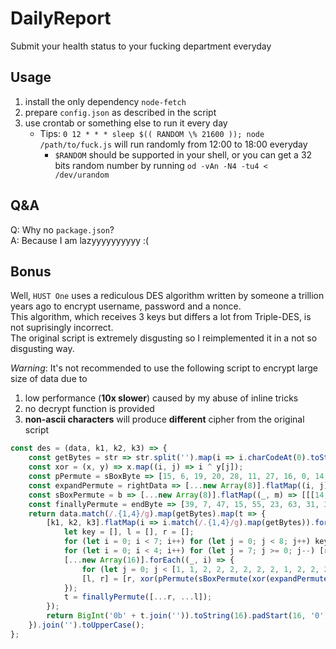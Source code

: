 # DailyReport
Submit your health status to your fucking department everyday

## Usage

1. install the only dependency `node-fetch`
2. prepare `config.json` as described in the script
3. use crontab or something else to run it every day
    * Tips: `0 12 * * * sleep $(( RANDOM \% 21600 )); node /path/to/fuck.js` will run randomly from 12:00 to 18:00 everyday
        * `$RANDOM` should be supported in your shell, or you can get a 32 bits random number by running `od -vAn -N4 -tu4 < /dev/urandom`

## Q&A

Q: Why no `package.json`?  
A: Because I am lazyyyyyyyyyy :(

## Bonus

Well, `HUST One` uses a rediculous DES algorithm written by someone a trillion years ago to encrypt username, password and a nonce.  
This algorithm, which receives 3 keys but differs a lot from Triple-DES, is not suprisingly incorrect.  
The original script is extremely disgusting so I reimplemented it in a not so disgusting way.  

*Warning*: It's not recommended to use the following script to encrypt large size of data due to
1. low performance (**10x slower**) caused by my abuse of inline tricks
2. no decrypt function is provided
3. **non-ascii characters** will produce **different** cipher from the original script

```js
const des = (data, k1, k2, k3) => {
    const getBytes = str => str.split('').map(i => i.charCodeAt(0).toString(2).padStart(16, '0')).join('').padEnd(64, '0').split('').map(Number);
    const xor = (x, y) => x.map((i, j) => i ^ y[j]);
    const pPermute = sBoxByte => [15, 6, 19, 20, 28, 11, 27, 16, 0, 14, 22, 25, 4, 17, 30, 9, 1, 7, 23, 13, 31, 26, 2, 8, 18, 12, 29, 5, 21, 10, 3, 24].map(i => sBoxByte[i]);
    const expandPermute = rightData => [...new Array(8)].flatMap((i, j) => [rightData[31], ...rightData, rightData[0]].slice(j * 4, j * 4 + 6));
    const sBoxPermute = b => [...new Array(8)].flatMap((_, m) => [[[14, 4, 13, 1, 2, 15, 11, 8, 3, 10, 6, 12, 5, 9, 0, 7], [0, 15, 7, 4, 14, 2, 13, 1, 10, 6, 12, 11, 9, 5, 3, 8], [4, 1, 14, 8, 13, 6, 2, 11, 15, 12, 9, 7, 3, 10, 5, 0], [15, 12, 8, 2, 4, 9, 1, 7, 5, 11, 3, 14, 10, 0, 6, 13]], [[15, 1, 8, 14, 6, 11, 3, 4, 9, 7, 2, 13, 12, 0, 5, 10], [3, 13, 4, 7, 15, 2, 8, 14, 12, 0, 1, 10, 6, 9, 11, 5], [0, 14, 7, 11, 10, 4, 13, 1, 5, 8, 12, 6, 9, 3, 2, 15], [13, 8, 10, 1, 3, 15, 4, 2, 11, 6, 7, 12, 0, 5, 14, 9]], [[10, 0, 9, 14, 6, 3, 15, 5, 1, 13, 12, 7, 11, 4, 2, 8], [13, 7, 0, 9, 3, 4, 6, 10, 2, 8, 5, 14, 12, 11, 15, 1], [13, 6, 4, 9, 8, 15, 3, 0, 11, 1, 2, 12, 5, 10, 14, 7], [1, 10, 13, 0, 6, 9, 8, 7, 4, 15, 14, 3, 11, 5, 2, 12]], [[7, 13, 14, 3, 0, 6, 9, 10, 1, 2, 8, 5, 11, 12, 4, 15], [13, 8, 11, 5, 6, 15, 0, 3, 4, 7, 2, 12, 1, 10, 14, 9], [10, 6, 9, 0, 12, 11, 7, 13, 15, 1, 3, 14, 5, 2, 8, 4], [3, 15, 0, 6, 10, 1, 13, 8, 9, 4, 5, 11, 12, 7, 2, 14]], [[2, 12, 4, 1, 7, 10, 11, 6, 8, 5, 3, 15, 13, 0, 14, 9], [14, 11, 2, 12, 4, 7, 13, 1, 5, 0, 15, 10, 3, 9, 8, 6], [4, 2, 1, 11, 10, 13, 7, 8, 15, 9, 12, 5, 6, 3, 0, 14], [11, 8, 12, 7, 1, 14, 2, 13, 6, 15, 0, 9, 10, 4, 5, 3]], [[12, 1, 10, 15, 9, 2, 6, 8, 0, 13, 3, 4, 14, 7, 5, 11], [10, 15, 4, 2, 7, 12, 9, 5, 6, 1, 13, 14, 0, 11, 3, 8], [9, 14, 15, 5, 2, 8, 12, 3, 7, 0, 4, 10, 1, 13, 11, 6], [4, 3, 2, 12, 9, 5, 15, 10, 11, 14, 1, 7, 6, 0, 8, 13]], [[4, 11, 2, 14, 15, 0, 8, 13, 3, 12, 9, 7, 5, 10, 6, 1], [13, 0, 11, 7, 4, 9, 1, 10, 14, 3, 5, 12, 2, 15, 8, 6], [1, 4, 11, 13, 12, 3, 7, 14, 10, 15, 6, 8, 0, 5, 9, 2], [6, 11, 13, 8, 1, 4, 10, 7, 9, 5, 0, 15, 14, 2, 3, 12]], [[13, 2, 8, 4, 6, 15, 11, 1, 10, 9, 3, 14, 5, 0, 12, 7], [1, 15, 13, 8, 10, 3, 7, 4, 12, 5, 6, 11, 0, 14, 9, 2], [7, 11, 4, 1, 9, 12, 14, 2, 0, 6, 10, 13, 15, 3, 5, 8], [2, 1, 14, 7, 4, 10, 8, 13, 15, 12, 9, 0, 3, 5, 6, 11]]][m][b[m * 6] * 2 + b[m * 6 + 5]][b[m * 6 + 1] * 8 + b[m * 6 + 2] * 4 + b[m * 6 + 3] * 2 + b[m * 6 + 4]].toString(2).padStart(4, '0').split('').map(Number));
    const finallyPermute = endByte => [39, 7, 47, 15, 55, 23, 63, 31, 38, 6, 46, 14, 54, 22, 62, 30, 37, 5, 45, 13, 53, 21, 61, 29, 36, 4, 44, 12, 52, 20, 60, 28, 35, 3, 43, 11, 51, 19, 59, 27, 34, 2, 42, 10, 50, 18, 58, 26, 33, 1, 41, 9, 49, 17, 57, 25, 32, 0, 40, 8, 48, 16, 56, 24].map(i => endByte[i]);
    return data.match(/.{1,4}/g).map(getBytes).map(t => {
        [k1, k2, k3].flatMap(i => i.match(/.{1,4}/g).map(getBytes)).forEach(k => {
            let key = [], l = [], r = [];
            for (let i = 0; i < 7; i++) for (let j = 0; j < 8; j++) key[i * 8 + j] = k[8 * (7 - j) + i];
            for (let i = 0; i < 4; i++) for (let j = 7; j >= 0; j--) [r[i * 8 + 7 - j], l[i * 8 + 7 - j]] = t.slice(j * 8 + i * 2, j * 8 + i * 2 + 2);
            [...new Array(16)].forEach((_, i) => {
                for (let j = 0; j < [1, 1, 2, 2, 2, 2, 2, 2, 1, 2, 2, 2, 2, 2, 2, 1][i]; j++) key = [...key.slice(1, 28), key[0], ...key.slice(29), key[28]];
                [l, r] = [r, xor(pPermute(sBoxPermute(xor(expandPermute(r), [13, 16, 10, 23, 0, 4, 2, 27, 14, 5, 20, 9, 22, 18, 11, 3, 25, 7, 15, 6, 26, 19, 12, 1, 40, 51, 30, 36, 46, 54, 29, 39, 50, 44, 32, 47, 43, 48, 38, 55, 33, 52, 45, 41, 49, 35, 28, 31].map(i => key[i])))), l)];
            });
            t = finallyPermute([...r, ...l]);
        });
        return BigInt('0b' + t.join('')).toString(16).padStart(16, '0');
    }).join('').toUpperCase();
};
```
